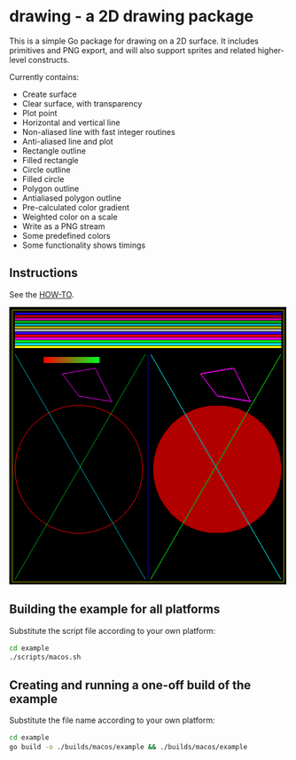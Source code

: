 # drawing - a 2D drawing package

This is a simple Go package for drawing on a 2D surface. It includes primitives and PNG export, and will also support sprites and related higher-level constructs.

Currently contains:

* Create surface
* Clear surface, with transparency
* Plot point
* Horizontal and vertical line
* Non-aliased line with fast integer routines
* Anti-aliased line and plot
* Rectangle outline
* Filled rectangle
* Circle outline
* Filled circle
* Polygon outline
* Antialiased polygon outline
* Pre-calculated color gradient
* Weighted color on a scale
* Write as a PNG stream
* Some predefined colors
* Some functionality shows timings

## Instructions

See the [HOW-TO](HOW-TO.md).

![Example Output](example/example.png)

## Building the example for all platforms

Substitute the script file according to your own platform:

``` sh
cd example
./scripts/macos.sh
```

## Creating and running a one-off build of the example

Substitute the file name according to your own platform:

``` sh
cd example
go build -o ./builds/macos/example && ./builds/macos/example
```

